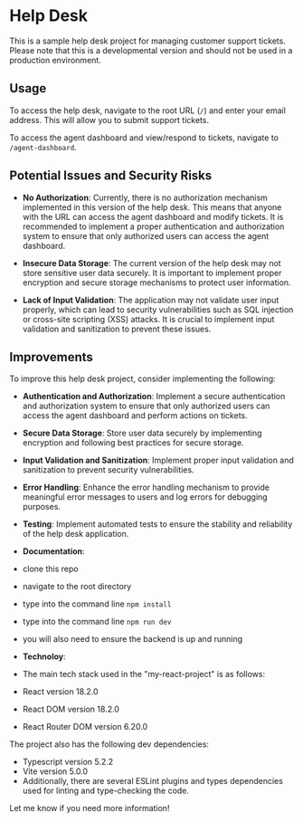 # Help Desk

This is a sample help desk project for managing customer support tickets. Please note that this is a developmental version and should not be used in a production environment.

## Usage

To access the help desk, navigate to the root URL (`/`) and enter your email address. This will allow you to submit support tickets.

To access the agent dashboard and view/respond to tickets, navigate to `/agent-dashboard`.

## Potential Issues and Security Risks

- **No Authorization**: Currently, there is no authorization mechanism implemented in this version of the help desk. This means that anyone with the URL can access the agent dashboard and modify tickets. It is recommended to implement a proper authentication and authorization system to ensure that only authorized users can access the agent dashboard.

- **Insecure Data Storage**: The current version of the help desk may not store sensitive user data securely. It is important to implement proper encryption and secure storage mechanisms to protect user information.

- **Lack of Input Validation**: The application may not validate user input properly, which can lead to security vulnerabilities such as SQL injection or cross-site scripting (XSS) attacks. It is crucial to implement input validation and sanitization to prevent these issues.

## Improvements

To improve this help desk project, consider implementing the following:

- **Authentication and Authorization**: Implement a secure authentication and authorization system to ensure that only authorized users can access the agent dashboard and perform actions on tickets.

- **Secure Data Storage**: Store user data securely by implementing encryption and following best practices for secure storage.

- **Input Validation and Sanitization**: Implement proper input validation and sanitization to prevent security vulnerabilities.

- **Error Handling**: Enhance the error handling mechanism to provide meaningful error messages to users and log errors for debugging purposes.

- **Testing**: Implement automated tests to ensure the stability and reliability of the help desk application.

- **Documentation**: 
- clone this repo
- navigate to the root directory
- type into the command line `npm install`
- type into the command line `npm run dev`
- you will also need to ensure the backend is up and running

- **Technoloy**:
- The main tech stack used in the "my-react-project" is as follows:

- React version 18.2.0
- React DOM version 18.2.0
- React Router DOM version 6.20.0

The project also has the following dev dependencies:

- Typescript version 5.2.2
- Vite version 5.0.0
- Additionally, there are several ESLint plugins and types dependencies used for linting and type-checking the code.

Let me know if you need more information!



